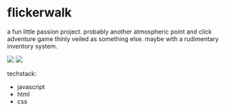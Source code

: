 # flickerwalk

a fun little passion project. probably another atmospheric point and click adventure game thinly veiled as something else. maybe with a rudimentary inventory system. 

<img src="https://i.imgur.com/OJInjZO.jpeg">
<img src="https://i.imgur.com/PYki9jg.jpeg">

techstack: 
-  javascript
-  html
-  css
